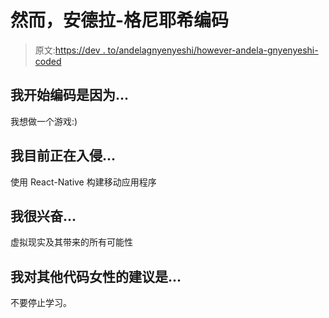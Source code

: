 # 然而，安德拉-格尼耶希编码

> 原文:[https://dev . to/andelagnyenyeshi/however-andela-gnyenyeshi-coded](https://dev.to/andelagnyenyeshi/nevertheless-andela-gnyenyeshi-coded)

## [](#i-began-coding-because)我开始编码是因为...

我想做一个游戏:)

## [](#im-currently-hacking-on)我目前正在入侵...

使用 React-Native 构建移动应用程序

## [](#im-excited-about)我很兴奋...

虚拟现实及其带来的所有可能性

## [](#my-advice-for-other-women-who-code-is)我对其他代码女性的建议是...

不要停止学习。